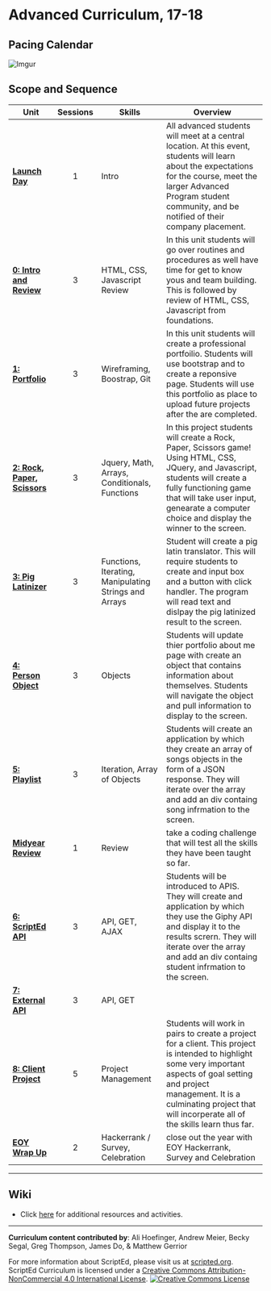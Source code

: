 # Advanced Curriculum, 17-18

## Pacing Calendar
![Imgur](http://i.imgur.com/nDHrZy0.png)

## Scope and Sequence

| Unit  | Sessions | Skills | Overview|
|-------|:-------:|------|------|
| [**Launch Day**](units/launch) | 1  | Intro | All advanced students will meet at a central location. At this event, students will learn about the expectations for the course, meet the larger Advanced Program student community, and be notified of their company placement.|
| [**0: Intro and Review**](units/unit0)| 3 | HTML, CSS, Javascript Review | In this unit students will go over routines and procedures as well have time for get to know yous and team building. This is followed by review of HTML, CSS, Javascript from foundations. |
| [**1: Portfolio**](units/unit1) | 3 | Wireframing, Boostrap, Git  | In this unit students will create a professional portfoilio. Students will use bootstrap and to create a reponsive page. Students will use this portfolio as place to upload future projects after the are completed. |
| [**2: Rock, Paper, Scissors**](units/unit2) | 3 | Jquery, Math, Arrays, Conditionals, Functions |In this project students will create a Rock, Paper, Scissors game! Using HTML, CSS, JQuery, and Javascript, students will create a fully functioning game that will take user input, genearate a computer choice and display the winner to the screen.|
| [**3: Pig Latinizer**](units/unit3) | 3 | Functions, Iterating, Manipulating Strings and Arrays| Student will create a pig latin translator. This will require students to create and input box and a button with click handler. The program will read text and dislpay the pig latinized result to the screen. |
| [**4: Person Object**](units/unit4) | 3 | Objects | Students will update thier portfolio about me page with create an object that contains information about themselves. Students will navigate the object and pull information to display to the screen.   |
| [**5: Playlist**](units/unit5) | 3 | Iteration, Array of Objects | Students will create an application by which they create an array of songs objects in the form of a JSON response. They will iterate over the array and add an div containg song infrmation to the screen.|
| [**Midyear Review**](units/mid) | 1 | Review | take a coding challenge that will test all the skills they have been taught so far.|
| [**6: ScriptEd  API**](units/unit6) | 3 | API, GET, AJAX  | Students will be introduced to APIS. They will create and application by which they use the Giphy API and display it to the results scrern. They will iterate over the array and add an div containg student infrmation to the screen.  |
| [**7: External API**](units/unit7)| 3 | API, GET  | |
| [**8: Client Project**](units/unit8) | 5 | Project Management | Students will work in pairs to create a project for a client. This project is intended to highlight some very important aspects of goal setting and project management. It is a culminating project that will incorperate all of the skills learn thus far. |
| [**EOY Wrap Up**](units/eoy) | 2 | Hackerrank / Survey, Celebration | close out the year with EOY Hackerrank, Survey and Celebration|

----
## Wiki

* Click [here](https://github.com/ScriptEdcurriculum/curriculum17-18/wiki/2:-Advanced) for additional resources and activities.

----
**Curriculum content contributed by**: Ali Hoefinger, Andrew Meier, Becky Segal, Greg Thompson, James Do, & Matthew Gerrior

For more information about ScriptEd, please visit us at [scripted.org](https://www.scripted.org). 
<br>
ScriptEd Curriculum is licensed under a <a rel="license" href="http://creativecommons.org/licenses/by-nc/4.0/">Creative Commons Attribution-NonCommercial 4.0 International License</a>. 
<a rel="license" href="http://creativecommons.org/licenses/by-nc/4.0/"><img alt="Creative Commons License" style="border-width:0" src="https://i.creativecommons.org/l/by-nc/4.0/88x31.png" /></a>
